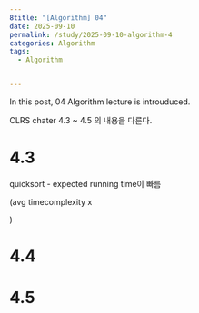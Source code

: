 ```yaml
---
8title: "[Algorithm] 04"
date: 2025-09-10
permalink: /study/2025-09-10-algorithm-4
categories: Algorithm
tags: 
  - Algorithm


---
```


In this post, 04 Algorithm lecture is introuduced. 



CLRS chater 4.3 ~ 4.5 의 내용을 다룬다.

# 4.3 

quicksort - expected running time이 빠름

(avg timecomplexity x

)



# 4.4



# 4.5



